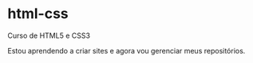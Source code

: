 # html-css
 Curso de HTML5 e CSS3
 
Estou aprendendo a criar sites e agora vou gerenciar meus repositórios.
